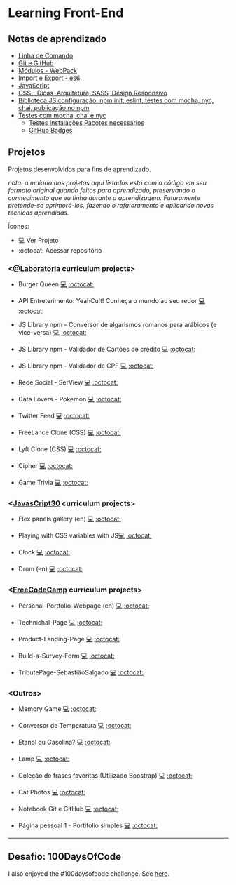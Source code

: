 # Learning Front-End

## Notas de aprendizado

* [Linha de Comando](https://github.com/layshidani/linha-de-comando/)
* [Git e GitHub](https://layshidani.github.io/learning-front-end/projects/Git-GitHub-MyNotebook/)
* [Módulos - WebPack](https://github.com/layshidani/learning-front-end/tree/master/notes/modules-webpack/)
* [Import e Export - es6](https://github.com/layshidani/learning-front-end/tree/master/notes/import-export/)
* [JavaScript](https://github.com/layshidani/learning-front-end/tree/master/learning-js)
* [CSS - Dicas, Arquitetura, SASS, Design Responsivo](https://github.com/layshidani/learning-front-end/tree/master/learning-css/)
* [Biblioteca JS configuração: npm init, eslint, testes com mocha, nyc, chai, publicação no npm](https://github.com/layshidani/learning-front-end/tree/master/notes/lib-js-config/)
* [Testes com mocha, chai e nyc](https://github.com/layshidani/learning-front-end/tree/master/notes/tests-tdd/)
  * [Testes Instalações Pacotes necessários](https://github.com/layshidani/learning-front-end/tree/master/notes/tests-tdd/testes-instalacoes.md/)
  * [GitHub Badges](https://github.com/layshidani/learning-front-end/blob/master/notes/github-badges.md)

## Projetos
Projetos desenvolvidos para fins de aprendizado.

*nota: a maioria dos projetos aqui listados está com o código em seu formato original quando feitos para aprendizado, preservando o conhecimento que eu tinha durante a aprendizagem. Futuramente pretende-se aprimorá-los, fazendo o refatoramento e aplicando novas técnicas aprendidas.*

Ícones:

- :computer: Ver Projeto
- :octocat: Acessar repositório

### <[@Laboratoria](http://laboratoria.la/) curriculum projects\>

* Burger Queen [:computer:](https://burguer-queen-f8f37.firebaseapp.com/)  [:octocat:](https://github.com/layshidani/burger-queen)

* API Entreterimento: YeahCult! Conheça o mundo ao seu redor [:computer:](https://yeahcult-f7b18.firebaseapp.com/index.html)  [:octocat:](https://github.com/layshidani/yeahCult)

* JS Library npm - Conversor de algarismos romanos para arábicos (e vice-versa) [:computer:](https://www.npmjs.com/package/lab-roman-int-converter)  [:octocat:](https://github.com/layshidani/lab-roman-int-converter)

* JS Library npm - Validador de Cartões de crédito [:computer:](https://www.npmjs.com/package/lab-credit-card-validator)  [:octocat:](https://github.com/layshidani/lab-credit-card-validator)

* JS Library npm - Validador de CPF [:computer:](https://www.npmjs.com/package/lab-cpf-validator)  [:octocat:](https://github.com/layshidani/lab-cpf-validator)

* Rede Social - SerView [:computer:](https://serview-2019.firebaseapp.com/)  [:octocat:](https://github.com/layshidani/redesocial)

* Data Lovers - Pokemon [:computer:](https://layshidani.github.io/data-lovers/)  [:octocat:](https://github.com/layshidani/data-lovers)

* Twitter Feed [:computer:](https://layshidani.github.io/twitter-lab/)  [:octocat:](https://github.com/layshidani/twitter-lab)

* FreeLance Clone (CSS) [:computer:](https://layshidani.github.io/freelancer/)  [:octocat:](https://github.com/layshidani/freelancer/)

* Lyft Clone (CSS) [:computer:](https://layshidani.github.io/lyft/)  [:octocat:](https://github.com/layshidani/lyft)

* Cipher [:computer:](https://layshidani.github.io/caesar-cipher/index.html)  [:octocat:](https://github.com/layshidani/caesar-cipher)

* Game Trivia [:computer:](https://layshidani.github.io/learning-front-end/projects/Projeto_Trivia/)  [:octocat:](https://github.com/layshidani/learning-front-end/tree/master/projects/Projeto_Trivia)

### <[JavasCript30](https://javascript30.com/) curriculum projects\>
* Flex panels gallery (en) [:computer:](https://layshidani.github.io/learning-front-end/projects/js30-flex-panels-gallery/)  [:octocat:](https://github.com/layshidani/learning-front-end/tree/master/projects/js30-flex-panels-gallery)

* Playing with CSS variables with JS[:computer:](https://layshidani.github.io/learning-front-end/projects/js30-playing-with-css-var/)  [:octocat:](https://github.com/layshidani/learning-front-end/tree/master/projects/js30-playing-with-css-var)

* Clock [:computer:](https://layshidani.github.io/learning-front-end/projects/JS30-clock/)  [:octocat:](https://github.com/layshidani/learning-front-end/tree/master/projects/JS30-clock)

* Drum (en) [:computer:](https://layshidani.github.io/learning-front-end/projects/JS30-Drum/)  [:octocat:](https://github.com/layshidani/learning-front-end/tree/master/projects/JS30-Drum)

### <[FreeCodeCamp](https://www.freecodecamp.org/) curriculum projects\>
* Personal-Portfolio-Webpage (en) [:computer:](https://layshidani.github.io/FreeCodeCamp/Responsive-Web-Design-Projects/FCC5-Personal-Portfolio-Webpage/)  [:octocat:](https://github.com/layshidani/FreeCodeCamp/tree/master/Responsive-Web-Design-Projects/FCC5-Personal-Portfolio-Webpage)

*  Technichal-Page [:computer:](https://layshidani.github.io/FreeCodeCamp/Responsive-Web-Design-Projects/FCC4-Technichal-Page/)  [:octocat:](https://github.com/layshidani/FreeCodeCamp/tree/master/Responsive-Web-Design-Projects/FCC4-Technichal-Page)

*  Product-Landing-Page [:computer:](https://layshidani.github.io/FreeCodeCamp/Responsive-Web-Design-Projects/FCC3-Product-Landing-Page/)  [:octocat:](https://github.com/layshidani/FreeCodeCamp/tree/master/Responsive-Web-Design-Projects/FCC3-Product-Landing-Page)

*  Build-a-Survey-Form [:computer:](https://layshidani.github.io/FreeCodeCamp/Responsive-Web-Design-Projects/FCC2-Build-a-Survey-Form/)  [:octocat:](https://github.com/layshidani/FreeCodeCamp/tree/master/Responsive-Web-Design-Projects/FCC2-Build-a-Survey-Form)

*  TributePage-SebastiãoSalgado [:computer:](https://layshidani.github.io/FreeCodeCamp/Responsive-Web-Design-Projects/FCC1-TributePage-SebastiaoSalgado/)  [:octocat:](https://github.com/layshidani/FreeCodeCamp/tree/master/Responsive-Web-Design-Projects/FCC1-TributePage-SebastiaoSalgado)

### <Outros\>

* Memory Game [:computer:](https://layshidani.github.io/learning-front-end/projects/memory-game/)  [:octocat:](https://github.com/layshidani/learning-front-end/tree/master/projects/memory-game)

* Conversor de Temperatura [:computer:](https://layshidani.github.io/learning-front-end/projects/Projeto-Conversor-de-Temperatura/)  [:octocat:](https://github.com/layshidani/learning-front-end/tree/master/projects/Projeto-Conversor-de-Temperatura)

* Etanol ou Gasolina? [:computer:](https://layshidani.github.io/learning-front-end/projects/Projeto-Etanol-ou-Gasolina/)  [:octocat:](https://github.com/layshidani/learning-front-end/tree/master/projects/Projeto-Etanol-ou-Gasolina)

* Lamp [:computer:](https://layshidani.github.io/learning-front-end/projects/Lamp/)  [:octocat:](https://github.com/layshidani/learning-front-end/tree/master/projects/Lamp)

* Coleção de frases favoritas (Utilizado Boostrap) [:computer:](https://layshidani.github.io/learning-front-end/projects/Frases-com-Bootstrap/)  [:octocat:](https://github.com/layshidani/learning-front-end/tree/master/projects/Frases-com-Bootstrap)
* Cat Photos [:computer:](https://layshidani.github.io/learning-front-end/projects/cats-photos/)  [:octocat:](https://github.com/layshidani/learning-front-end/tree/master/projects/cats-photos)

* Notebook Git e GitHub [:computer:](https://layshidani.github.io/learning-front-end/projects/Git-GitHub-MyNotebook/)  [:octocat:](https://github.com/layshidani/learning-front-end/tree/master/projects/Git-GitHub-MyNotebook)

* Página pessoal 1 - Portifolio simples [:computer:](https://layshidani.github.io/learning-front-end/projects/Pagina-Pessoal-1/)  [:octocat:](https://github.com/layshidani/learning-front-end/tree/master/projects/Pagina-Pessoal-1)

---

## Desafio: 100DaysOfCode

I also enjoyed the #100daysofcode challenge. See [here](https://github.com/layshidani/My-100-days-of-Code/blob/master/r1-log.md).
